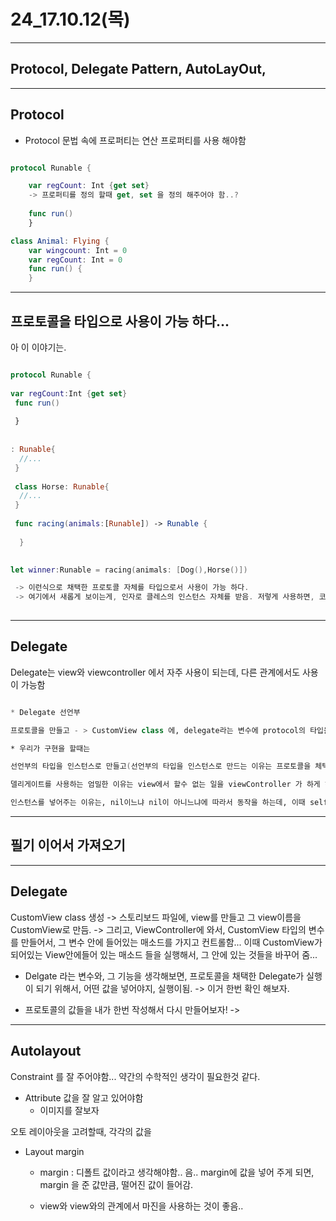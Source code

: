 # 24_17.10.12(목)
---

## Protocol, Delegate Pattern, AutoLayOut, 

---

## Protocol 

- Protocol 문법 속에 프로퍼티는 연산 프로퍼티를 사용 해야함


```swift

protocol Runable {

	var regCount: Int {get set}
	-> 프로퍼티를 정의 할때 get, set 을 정의 해주어야 함..?
	
	func run()
	}

class Animal: Flying {
	var wingcount: Int = 0
	var regCount: Int = 0
	func run() {
	}

```

--- 

## 프로토콜을 타입으로 사용이 가능 하다...

아 이 이야기는. 

```swift

protocol Runable { var regCount:Int {get set} func run()
 
 }
 
  : Runable{  //... }
  class Horse: Runable{  //... }
  func racing(animals:[Runable]) -> Runable {
   } 

let winner:Runable = racing(animals: [Dog(),Horse()])

 -> 이런식으로 채택한 프로토콜 자체를 타입으로서 사용이 가능 하다. 
 -> 여기에서 새롭게 보이는게, 인자로 클레스의 인스턴스 자체를 받음. 저렇게 사용하면, 코드의 사용은 가능 하지만, 재사용은 불가능함
 
```

---

## Delegate

Delegate는 view와 viewcontroller 에서 자주 사용이 되는데, 다른 관계에서도 사용이 가능함


```swift

* Delegate 선언부 

프로토콜을 만들고 - > CustomView class 에, delegate라는 변수에 protocol의 타입을 집어넣어서, delegate?.protocol의 함수가 실행되게 구현을 해놓고 

* 우리가 구현을 할때는 

선언부의 타입을 인스턴스로 만들고(선언부의 타입을 인스턴스로 만드는 이유는 프로토콜을 체텍한 델리게이트를 사용하기 위해서) -> let custom 

델리게이트를 사용하는 엄밀한 이유는 view에서 할수 없는 일을 viewController 가 하게 해주기 위해서, 예를 들어서 내가 테이블 뷰를 만드는데, 테이블뷰 내부의 갯수를 몇개로 할까? 에 대한 고민을.. 사용자에게 넘겨주기 위해서 delegate 를 사용했는데, 그 delegate의 원리는 이렇다.

인스턴스를 넣어주는 이유는, nil이느냐 nil이 아니느냐에 따라서 동작을 하는데, 이때 self를 넣어주는게 되면 선언부에 있는, delegate? 부분이 nil이면 실행이 되지 않고, 

```

---


## 필기 이어서 가져오기

---







 
## Delegate

CustomView class 생성 -> 스토리보드 파일에, view를 만들고 그 view이름을 CustomView로 만듬. -> 그리고, ViewController에 와서, CustomView 타입의 변수를 만들어서, 그 변수 안에 들어있는 매소드를 가지고 컨트롤함... 이때 CustomView가 되어있는 View안에들어 있는 매소드 들을 실행해서, 그 안에 있는 것들을 바꾸어 줌...


- Delgate 라는 변수와, 그 기능을 생각해보면, 프로토콜을 채택한 Delegate가 실행이 되기 위해서, 어떤 값을 넣어야지, 실행이됨. -> 이거 한번 확인 해보자.

- 프로토콜의 값들을 내가 한번 작성해서 다시 만들어보자! ->

---

## Autolayout

Constraint 를 잘 주어야함... 약간의 수학적인 생각이 필요한것 같다.

- Attribute 값을 잘 알고 있어야함 
	- 이미지를 잘보자

오토 레이아웃을 고려할때, 각각의 값을 

- Layout margin 
	- margin : 디폴트 값이라고 생각해야함.. 음.. margin에 값을 넣어 주게 되면, margin 을 준 값만큼, 떨어진 값이 들어감. 

	- view와 view와의 관계에서 마진을 사용하는 것이 좋음..

 
